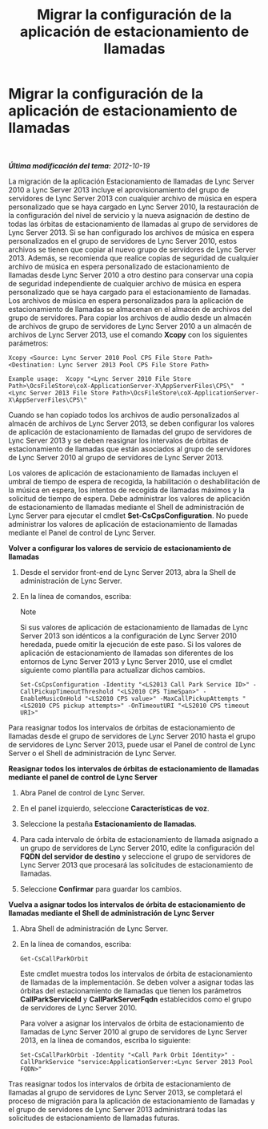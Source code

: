 ﻿---
title: Migrar la configuración de la aplicación de estacionamiento de llamadas
TOCTitle: Migrar la configuración de la aplicación de estacionamiento de llamadas
ms:assetid: 23b192d2-93ec-42a8-b175-b6ed502a2c35
ms:mtpsurl: https://technet.microsoft.com/es-es/library/JJ687993(v=OCS.15)
ms:contentKeyID: 49888922
ms.date: 01/07/2017
mtps_version: v=OCS.15
ms.translationtype: HT
---

# Migrar la configuración de la aplicación de estacionamiento de llamadas

 

_**Última modificación del tema:** 2012-10-19_

La migración de la aplicación Estacionamiento de llamadas de Lync Server 2010 a Lync Server 2013 incluye el aprovisionamiento del grupo de servidores de Lync Server 2013 con cualquier archivo de música en espera personalizado que se haya cargado en Lync Server 2010, la restauración de la configuración del nivel de servicio y la nueva asignación de destino de todas las órbitas de estacionamiento de llamadas al grupo de servidores de Lync Server 2013. Si se han configurado los archivos de música en espera personalizados en el grupo de servidores de Lync Server 2010, estos archivos se tienen que copiar al nuevo grupo de servidores de Lync Server 2013. Además, se recomienda que realice copias de seguridad de cualquier archivo de música en espera personalizado de estacionamiento de llamadas desde Lync Server 2010 a otro destino para conservar una copia de seguridad independiente de cualquier archivo de música en espera personalizado que se haya cargado para el estacionamiento de llamadas. Los archivos de música en espera personalizados para la aplicación de estacionamiento de llamadas se almacenan en el almacén de archivos del grupo de servidores. Para copiar los archivos de audio desde un almacén de archivos de grupo de servidores de Lync Server 2010 a un almacén de archivos de Lync Server 2013, use el comando **Xcopy** con los siguientes parámetros:

    Xcopy <Source: Lync Server 2010 Pool CPS File Store Path> <Destination: Lync Server 2013 Pool CPS File Store Path>

    Example usage:  Xcopy "<Lync Server 2010 File Store Path>\OcsFileStore\coX-ApplicationServer-X\AppServerFiles\CPS\"  "<Lync Server 2013 File Store Path>\OcsFileStore\coX-ApplicationServer-X\AppServerFiles\CPS\" 

Cuando se han copiado todos los archivos de audio personalizados al almacén de archivos de Lync Server 2013, se deben configurar los valores de aplicación de estacionamiento de llamadas del grupo de servidores de Lync Server 2013 y se deben reasignar los intervalos de órbitas de estacionamiento de llamadas que están asociados al grupo de servidores de Lync Server 2010 al grupo de servidores de Lync Server 2013.

Los valores de aplicación de estacionamiento de llamadas incluyen el umbral de tiempo de espera de recogida, la habilitación o deshabilitación de la música en espera, los intentos de recogida de llamadas máximos y la solicitud de tiempo de espera. Debe administrar los valores de aplicación de estacionamiento de llamadas mediante el Shell de administración de Lync Server para ejecutar el cmdlet **Set-CsCpsConfiguration**. No puede administrar los valores de aplicación de estacionamiento de llamadas mediante el Panel de control de Lync Server.

**Volver a configurar los valores de servicio de estacionamiento de llamadas**

1.  Desde el servidor front-end de Lync Server 2013, abra la Shell de administración de Lync Server.

2.  En la línea de comandos, escriba:
    

    > [!NOTE]
    > Si sus valores de aplicación de estacionamiento de llamadas de Lync Server 2013 son idénticos a la configuración de Lync Server 2010 heredada, puede omitir la ejecución de este paso. Si los valores de aplicación de estacionamiento de llamadas son diferentes de los entornos de Lync Server 2013 y Lync Server 2010, use el cmdlet siguiente como plantilla para actualizar dichos cambios.

    
        Set-CsCpsConfiguration -Identity "<LS2013 Call Park Service ID>" -CallPickupTimeoutThreshold "<LS2010 CPS TimeSpan>" -EnableMusicOnHold "<LS2010 CPS value>" -MaxCallPickupAttempts "<LS2010 CPS pickup attempts>" -OnTimeoutURI "<LS2010 CPS timeout URI>"

Para reasignar todos los intervalos de órbitas de estacionamiento de llamadas desde el grupo de servidores de Lync Server 2010 hasta el grupo de servidores de Lync Server 2013, puede usar el Panel de control de Lync Server o el Shell de administración de Lync Server.

**Reasignar todos los intervalos de órbitas de estacionamiento de llamadas mediante el panel de control de Lync Server**

1.  Abra Panel de control de Lync Server.

2.  En el panel izquierdo, seleccione **Características de voz**.

3.  Seleccione la pestaña **Estacionamiento de llamadas**.

4.  Para cada intervalo de órbita de estacionamiento de llamada asignado a un grupo de servidores de Lync Server 2010, edite la configuración del **FQDN del servidor de destino** y seleccione el grupo de servidores de Lync Server 2013 que procesará las solicitudes de estacionamiento de llamadas.

5.  Seleccione **Confirmar** para guardar los cambios.

**Vuelva a asignar todos los intervalos de órbita de estacionamiento de llamadas mediante el Shell de administración de Lync Server**

1.  Abra Shell de administración de Lync Server.

2.  En la línea de comandos, escriba:
    
        Get-CsCallParkOrbit
    
    Este cmdlet muestra todos los intervalos de órbita de estacionamiento de llamadas de la implementación. Se deben volver a asignar todas las órbitas del estacionamiento de llamadas que tienen los parámetros **CallParkServiceId** y **CallParkServerFqdn** establecidos como el grupo de servidores de Lync Server 2010.
    
    Para volver a asignar los intervalos de órbita de estacionamiento de llamadas de Lync Server 2010 al grupo de servidores de Lync Server 2013, en la línea de comandos, escriba lo siguiente:
    
        Set-CsCallParkOrbit -Identity "<Call Park Orbit Identity>" -CallParkService "service:ApplicationServer:<Lync Server 2013 Pool FQDN>"

Tras reasignar todos los intervalos de órbita de estacionamiento de llamadas al grupo de servidores de Lync Server 2013, se completará el proceso de migración para la aplicación de estacionamiento de llamadas y el grupo de servidores de Lync Server 2013 administrará todas las solicitudes de estacionamiento de llamadas futuras.

